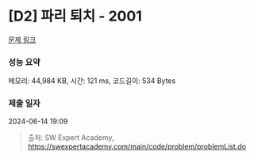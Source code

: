 # [D2] 파리 퇴치 - 2001 

[문제 링크](https://swexpertacademy.com/main/code/problem/problemDetail.do?contestProbId=AV5PzOCKAigDFAUq) 

### 성능 요약

메모리: 44,984 KB, 시간: 121 ms, 코드길이: 534 Bytes

### 제출 일자

2024-06-14 19:09



> 출처: SW Expert Academy, https://swexpertacademy.com/main/code/problem/problemList.do